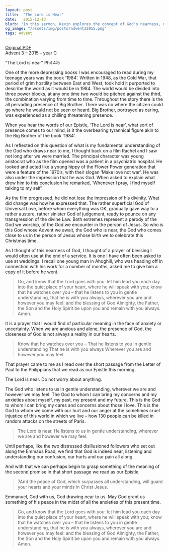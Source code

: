 ```yaml
---
layout: post
title:  "The Lord is Near"
date:   2015-12-13
blurb: "In this sermon, Kevin explores the concept of God's nearness, drawing on references from literature and a prayer of blessing. He challenges the audience to consider their understanding of God and His presence in their lives. The sermon emphasizes the comforting and understanding nature of God, encouraging the audience to bring their anxieties and concerns to Him."
og_image: "/assets/img/posts/advent32015.png"
tags: Advent
---
```

[Original PDF](/assets/pdf/advent32015.pdf)    
Advent 3 – 2015 – year C

“The Lord is near” Phil 4:5

One of the more depressing books I was encouraged to read during my teenage years was the book ‘1984’. Written in 1948, as the Cold War, that period of grim hostility between East and West, took hold it purported to describe the world as it would be in 1984. The world would be divided into three power blocks, at any one time two would be pitched against the third, the combination varying from time to time. Throughout the story there is the all pervading presence of Big Brother. There was no where the citizen could go where he would not be seen or heard. Big Brother, portrayed as caring, was experienced as a chilling threatening presence.

When you hear the words of our Epistle, ‘The Lord is near’, what sort of presence comes to our mind, is it the overbearing tyrannical figure akin to the Big Brother of the book ‘1984’.

As I reflected on this question of what is my fundamental understanding of the God who draws near to me, I thought back on a film Rachel and I saw not long after we were married. The principal character was young aristocrat who as the film opened was a patient in a psychiatric hospital. He looked and acted like a young hippy of the Flower Power generation that were a feature of the 1970’s, with their slogan ‘Make love not war’. He was also under the impression that he was God. When asked to explain what drew him to this conclusion he remarked, ‘Whenever I pray, I find myself talking to my self’.

As the film progressed, he did not lose the impression of his divinity. What did change was how he expressed that. The rather superficial God of Universal Love, before whom everything was OK, gradually gave way to a rather austere, rather sinister God of judgement, ready to pounce on any transgression of the divine Law. Both extremes represent a parody of the God we worship, of the God we encounter in the person of Jesus. So who is this God whose Advent we await, the God who is near, the God who comes close to us in the person of Jesus whose birth we to celebrate this Christmas time.

As I thought of this nearness of God, I thought of a prayer of blessing I would often use at the end of a service. It is one I have often been asked to use at weddings. I recall one young man in Ahoghill, who was heading off in connection with his work for a number of months, asked me to give him a copy of it before he went.

> Go, and know that the Lord goes with you:
let him lead you each day into the quiet place
of your heart, where he will speak with you;
know that he watches over you –
that he listens to you in gentle understanding,
that he is with you always,
wherever you are and however you may feel:
and the blessing of God Almighty,
the Father, the Son and the Holy Spirit
be upon you and remain with you always.
Amen.

It is a prayer that I would find of particular meaning in the face of anxiety or uncertainty. When we are anxious and alone, the presence of God, the closeness of God is not always a reality in our hearts.

> Know that he watches over you –
That he listens to you in gentle understanding
That he is with you always
Wherever you are and however you may feel.

That prayer came to me as I read over the short passage from the Letter of Paul to the Philippians that we read as our Epistle this morning.

The Lord is near. Do not worry about anything.

The God who listens to us in gentle understanding, wherever we are and however we may feel. The God to whom I can bring my concerns and my anxieties about myself, my past, my present and my future. This is the God to whom I can bring my cares and concerns about those I love. This is the God to whom we come with our hurt and our anger at the sometimes cruel injustice of this world in which we live – how 130 people can be killed in random attacks on the streets of Paris.

> The Lord is near. He listens to us in gentle understanding,
wherever we are and however we may feel.

Until perhaps, like the two distressed disillusioned followers who set out along the Emmaus Road, we find that God is indeed near, listening and understanding our confusion, our hurts and our pain all along.

And with that we can perhaps begin to grasp something of the meaning of the second promise in that short passage we read as our Epistle

> 7And the peace of God, which surpasses all understanding, will
guard your hearts and your minds in Christ Jesus.

Emmanuel, God with us, God drawing near to us. May God grant us something of his peace in the midst of all the anxieties of this present time.

> Go, and know that the Lord goes with you:
let him lead you each day into the quiet place
of your heart, where he will speak with you;
know that he watches over you –
that he listens to you in gentle understanding,
that he is with you always,
wherever you are and however you may feel:
and the blessing of God Almighty,
the Father, the Son and the Holy Spirit
be upon you and remain with you always.
Amen.
